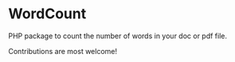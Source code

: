 # WordCount

PHP package to count the number of words in your doc or pdf file.

Contributions are most welcome!